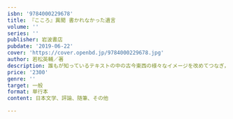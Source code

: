 ```yaml
---
isbn: '9784000229678'
title: 『こころ』異聞 書かれなかった遺言
volume: ''
series: ''
publisher: 岩波書店
pubdate: '2019-06-22'
cover: 'https://cover.openbd.jp/9784000229678.jpg'
author: 若松英輔／著
description: 誰もが知っているテキストの中の古今東西の様々なイメージを改めてつなぎ，「こころ」の謎を読み解く．
price: '2300'
genre: ''
target: 一般
format: 単行本
content: 日本文学、評論、随筆、その他

---
```

